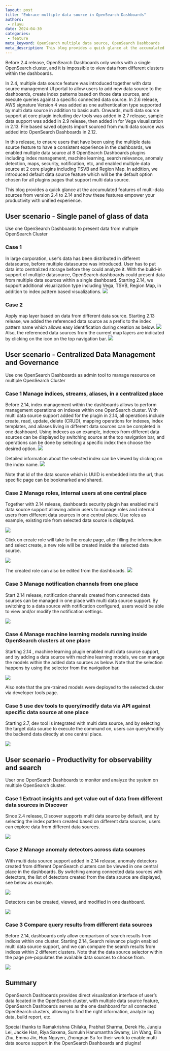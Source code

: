 ```yaml
---
layout: post
title: "Embrace multiple data source in OpenSearch Dashboards"
authors:
 - nluyu
date: 2024-04-30
categories:
 - feature
meta_keyword: OpenSearch multiple data source, OpenSearch Dashboards
meta_description: This blog provides a quick glance at the accumulated features of multi-data sources from version 2.4 to 2.14 and how these features empower your productivity with unified experience. 
---  
```


Before 2.4 release, OpenSearch Dashboards only works with a single OpenSearch cluster, and it is impossible to view data from different clusters within the dashboards. 

In 2.4, multiple data source feature was introduced together with data source management UI portal to allow users to add new data source to the dashboards, create index patterns based on those data sources, and execute queries against a specific connected data source. In 2.6 release, AWS signature Version 4 was added as one authentication type supported by multi data source in addition to basic auth. Onwards, multi data source support at core plugin including dev tools was added in 2.7 release, sample data support was added in 2.9 release, then added in for Vega visualization in 2.13. File based saved objects import sourced from multi data source was added into OpenSearch Dashboards in 2.12.  

In this release, to ensure users that have been using the multiple data source feature to have a consistent experience in the dashboards, we enabled multiple data source at 8 OpenSearch Dashboards plugins including index management, machine learning, search relevance, anomaly detection, maps, security, notification, etc, and enabled multiple data source at 2 core plugins including TSVB and Region Map. In addition, we introduced default data source feature which will be the default option chosen for all plugins pages that support multi data source. 

This blog provides a quick glance at the accumulated features of multi-data sources from version 2.4 to 2.14 and how these features empower your productivity with unified experience. 

## User scenario - Single panel of glass of data
Use one OpenSearch Dashboards to present data from multiple OpenSearch Cluster

### Case 1
In large corporation, user’s data has been distributed in different datasource, before multiple datasource was introduced. User has to put data into centralized storage before they could analyze it. With the build-in support of multiple datasource, OpenSearch dashboards could present data from multiple data sources within a single dashboard. Starting 2.14, we support additional visualization type including Vega, TSVB, Region Map, in addition to index pattern based visualizations.
<img src="/assets/media/blog-images/2024-04-30-embrace-multiple-data-source-in-opensearch-dashboards/dashboards_overall.png"/>

### Case 2 
Apply map layer based on data from different data source. 
Starting 2.13 release, we added the referenced data source as a prefix to the index pattern name which allows easy identification during creation as below.
<img src="/assets/media/blog-images/2024-04-30-embrace-multiple-data-source-in-opensearch-dashboards/maps_1.png"/>
Also, the referenced data sources from the current map layers are indicated by clicking on the icon on the top navigation bar.
<img src="/assets/media/blog-images/2024-04-30-embrace-multiple-data-source-in-opensearch-dashboards/maps_2.png"/>

## User scenario - Centralized Data Management and Governance
Use one OpenSearch Dashboards as admin tool to manage resource on multiple OpenSearch Cluster

### Case 1 Manage indices, streams, aliases, in a centralized place
Before 2.14, index management within the dashboards allows to perform management operations on indexes within one OpenSearch cluster. With multi data source support added for the plugin in 2.14, all operations include create, read, update, delete (CRUD), mapping operations for indexes, index templates, and aliases living in different data sources can be completed in one dashboard. Using indexes as an example, indexes from different data sources can be displayed by switching source at the top navigation bar, and operations can be done by selecting a specific index then choose the desired option. 
<img src="/assets/media/blog-images/2024-04-30-embrace-multiple-data-source-in-opensearch-dashboards/indexes_overview.png"/>

Detailed information about the selected index can be viewed by clicking on the index name.
<img src="/assets/media/blog-images/2024-04-30-embrace-multiple-data-source-in-opensearch-dashboards/detailed_index.png"/>

Note that id of the data source which is UUID is embedded into the url, thus specific page can be bookmarked and shared.

### Case 2 Manage roles, internal users at one central place 
Together with 2.14 release, dashboards security plugin has enabled multi data source support allowing admin users to manage roles and internal users from different data sources in one central place. Use roles as example, existing role from selected data source is displayed. 

<img src="/assets/media/blog-images/2024-04-30-embrace-multiple-data-source-in-opensearch-dashboards/roles_overview.png"/>

Click on create role will take to the create page, after filling the information and select create, a new role will be created inside the selected data source.

<img src="/assets/media/blog-images/2024-04-30-embrace-multiple-data-source-in-opensearch-dashboards/create_role.png"/>

The created role can also be edited from the dashboards.
<img src="/assets/media/blog-images/2024-04-30-embrace-multiple-data-source-in-opensearch-dashboards/role_detail.png"/>

### Case 3 Manage notification channels from one place
Start 2.14 release, notification channels created from connected data sources can be managed in one place with multi data source support. By switching to a data source with notification configured, users would be able to view and/or modify the notification settings.

<img src="/assets/media/blog-images/2024-04-30-embrace-multiple-data-source-in-opensearch-dashboards/channels_overview.png"/>

### Case 4 Manage machine learning models running inside OpenSearch clusters at one place
Starting 2.14 , machine learning plugin enabled multi data source support, and by adding a data source with machine learning models, we can manage the models within the added data sources as below. Note that the selection happens by using the selector from the navigation bar.

<img src="/assets/media/blog-images/2024-04-30-embrace-multiple-data-source-in-opensearch-dashboards/models_overview.png"/>

Also note that the pre-trained models were deployed to the selected cluster via developer tools page. 

### Case 5 use dev tools to query/modify data via API against specific data source at one place
Starting 2.7, dev tool is integrated with multi data source, and by selecting the target data source to execute the command on, users can query/modify the backend data directly at one central place.

<img src="/assets/media/blog-images/2024-04-30-embrace-multiple-data-source-in-opensearch-dashboards/devtool.png"/>

## User scenario - Productivity for observability and search
User one OpenSearch Dashboards to monitor and analyze the system on multiple OpenSearch cluster.

### Case 1 Extract insights and get value out of data from different data sources in Discover
Since 2.4 release, Discover supports multi data source by default, and by selecting the index pattern created based on different data sources, users can explore data from different data sources.

<img src="/assets/media/blog-images/2024-04-30-embrace-multiple-data-source-in-opensearch-dashboards/discover.png"/>

### Case 2 Manage anomaly detectors across data sources
With multi data source support added in 2.14 release, anomaly detectors created from different OpenSearch clusters can be viewed in one central place in the dashboards. By switching among connected data sources with detectors, the list of detectors created from the data source are displayed, see below as example.

<img src="/assets/media/blog-images/2024-04-30-embrace-multiple-data-source-in-opensearch-dashboards/ad_overview.png"/>

Detectors can be created, viewed, and modified in one dashboard. 

<img src="/assets/media/blog-images/2024-04-30-embrace-multiple-data-source-in-opensearch-dashboards/detector_detail.png"/>

### Case 3 Compare query results from different data sources
Before 2.14, dashboards only allow comparison of search results from indices within one cluster. Starting 2.14, Search relevance plugin enabled multi data source support, and we can compare the search results from indices within 2 different clusters. Note that the data source selector within the page pre-populates the available data sources to choose from.

<img src="/assets/media/blog-images/2024-04-30-embrace-multiple-data-source-in-opensearch-dashboards/compare_queries.png"/>

## Summary
OpenSearch Dashboards provides direct visualization interface of user’s data located in the OpenSearch cluster, with multiple data source feature, OpenSearch Dashboards serves as the one dashboard for all connected OpenSearch clusters, allowing to find the right information, analyze log data, build report, etc.  

Special thanks to Ramakrishna Chilaka, Prabhat Sharma, Derek Ho, Junqiu Lei, Jackie Han, Riya Saxena, Sumukh Hanumantha Swamy, Lin Wang, Ella Zhu, Emma Jin, Huy Nguyen, Zhongnan Su for their work to enable multi data source support in the OpenSearch Dashboards and plugins! 


